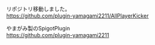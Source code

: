 リポジトリ移動しました。  
https://github.com/plugin-yamagami2211/AllPlayerKicker

やまがみ製のSpigotPlugin  
https://github.com/plugin-yamagami2211
